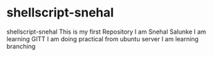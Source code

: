 # shellscript-snehal
shellscript-snehal
This is my first Repository
I am Snehal Salunke
I am learning GITT
I am doing practical from ubuntu server
I am learning branching